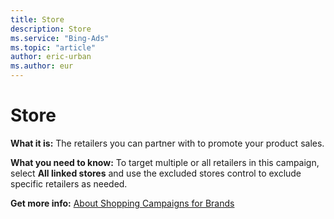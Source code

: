 ```yaml
---
title: Store
description: Store
ms.service: "Bing-Ads"
ms.topic: "article"
author: eric-urban
ms.author: eur
---
```


# Store

**What it is:**  The retailers you can partner with to promote your product sales.

**What you need to know:**  To target multiple or all retailers in this campaign, select **All linked stores** and use the excluded stores control to exclude specific retailers as needed.

**Get more info:**  [About Shopping Campaigns for Brands](../hlp_BA_PROC_BMC_CoopBid.md)


